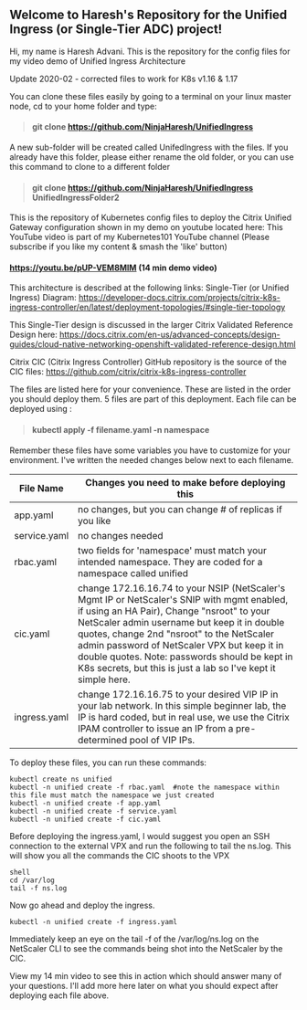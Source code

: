 
## Welcome to Haresh's Repository for the Unified Ingress (or Single-Tier ADC) project!
Hi, my name is Haresh Advani. This is the repository for the config files for my video demo of Unified Ingress Architecture

Update 2020-02 - corrected files to work for K8s v1.16 & 1.17

You can clone these files easily by going to a terminal on your linux master node, cd to your home folder and type:
>#### git clone https://github.com/NinjaHaresh/UnifiedIngress 

A new sub-folder will be created called UnifedIngress with the files. If you already have this folder, please either rename the old folder, or you can use this command to clone to a different folder

>#### git clone https://github.com/NinjaHaresh/UnifiedIngress  UnifiedIngressFolder2

This is the repository of Kubernetes config files to deploy the Citrix Unified Gateway configuration shown in my demo on youtube located here:
This YouTube video is part of my Kubernetes101 YouTube channel (Please subscribe if you like my content & smash the 'like' button)
#### https://youtu.be/pUP-VEM8MlM  (14 min demo video)

This architecture is described at the following links:
Single-Tier (or Unified Ingress) Diagram:
https://developer-docs.citrix.com/projects/citrix-k8s-ingress-controller/en/latest/deployment-topologies/#single-tier-topology

This Single-Tier design is discussed in the larger Citrix Validated Reference Design here:
https://docs.citrix.com/en-us/advanced-concepts/design-guides/cloud-native-networking-openshift-validated-reference-design.html

Citrix CIC (Citrix Ingress Controller) GitHub repository is the source of the CIC files:
https://github.com/citrix/citrix-k8s-ingress-controller

The files are listed here for your convenience. These are listed in the order you should deploy them.
5 files are part of this deployment. 
Each file can be deployed using :
> #### kubectl apply -f filename.yaml -n namespace
Remember these files have some variables you have to customize for your environment. I've written the needed changes below next to each filename.
                    
File Name  | Changes you need to make before deploying this
------------- | -------------
app.yaml      | no changes, but you can change # of replicas if you like
service.yaml  | no changes needed 
rbac.yaml     | two fields for 'namespace' must match your intended namespace. They are coded for a namespace called unified
cic.yaml      | change 172.16.16.74 to your NSIP (NetScaler's Mgmt IP or NetScaler's SNIP with mgmt enabled, if using an HA Pair), Change "nsroot" to your NetScaler admin username but keep it in double quotes, change 2nd "nsroot" to the NetScaler admin password of NetScaler VPX but keep it in double quotes. Note: passwords should be kept in K8s secrets, but this is just a lab so I've kept it simple here.
ingress.yaml |change 172.16.16.75 to your desired VIP IP in your lab network. In this simple beginner lab, the IP is hard coded, but in real use, we use the Citrix IPAM controller to issue an IP from a pre-determined pool of VIP IPs.

To deploy these files, you can run these commands:

```on Master node:
kubectl create ns unified
kubectl -n unified create -f rbac.yaml  #note the namespace within this file must match the namespace we just created
kubectl -n unified create -f app.yaml
kubectl -n unified create -f service.yaml
kubectl -n unified create -f cic.yaml
```

Before deploying the ingress.yaml, I would suggest you open an SSH connection to the external VPX and run the following to tail the ns.log. This will show you all the commands the CIC shoots to the VPX

```On NetScaler:
shell
cd /var/log
tail -f ns.log
```
Now go ahead and deploy the ingress. 
```on Master node:
kubectl -n unified create -f ingress.yaml
```
Immediately keep an eye on the tail -f of the /var/log/ns.log on the NetScaler CLI to see the commands being shot into the NetScaler by the CIC. 

View my 14 min video to see this in action which should answer many of your questions.
I'll add more here later on what you should expect after deploying each file above.
